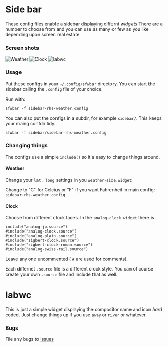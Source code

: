 # Side bar

These config files enable a sidebar displaying differnt _widgets_
There are a number to choose from and you can use as many or few as you like
depending upon screen real estate.

### Screen shots

![Weather](./sb-weather.png) ![Clock](./sb-clock.png) ![labwc](./sb-lab.png)

### Usage

Put these configs in your `~/.config/sfwbar` directory. You can start the
sidebar calling the `.config` file of your choice.

Run with:

```
sfwbar -f sidebar-rhs-weather.config
```

You can also put the configs in a subdir, for example `sidebar/`. This keeps your
maing confdir tidy.

```
sfwbar -f sidebar/sidebar-rhs-weather.config

```

### Changing things

The configs use a simple `include()` so it's easy to change things around.

#### Weather

Change your `lat, long` settings in you `weather-side.widget`

Change to "C" for Celcius or "F" if you want Fahrenheit in main config:
`sidebar-rhs-weather.config`

#### Clock

Choose from different clock faces. In the `analog-clock.widget` there is 

```
include("analog-jp.source")
#include("analog-clock.source")
#include("analog-plain.source")
#include("zigbert-clock.source")
#include("zigbert-clock-roman.source")
#include("analog-swiss-rail.source")

```

Leave any one uncommented ( `#` are used for comments).

Each differnet `.source` file is a different clock style. You can of course
create your own `.source` file and include that as well.

# labwc

This is just a simple widget displaying the compositor name and icon _hard_
coded. Just change things up if you use `sway` or `river` or whatever.

### Bugs

File any bugs to [Issues](https://github.com/01micko/sfwbar-configs/issues)

